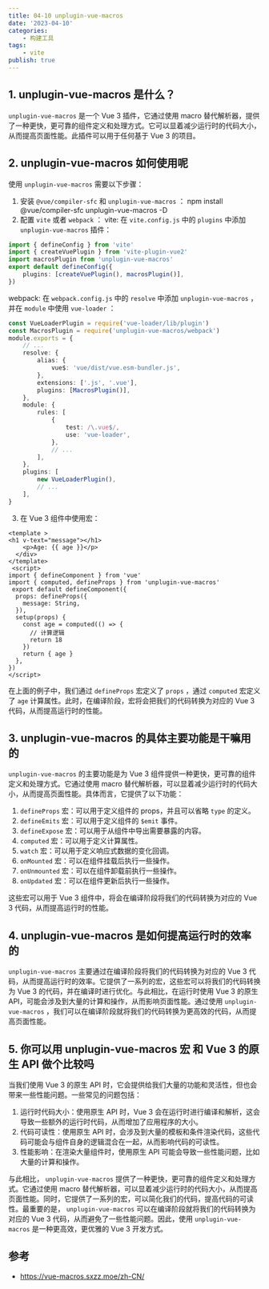 ```yaml
---
title: 04-10 unplugin-vue-macros
date: '2023-04-10'
categories:
    - 构建工具
tags:
    - vite
publish: true
---
```


## 1. unplugin-vue-macros 是什么？

`unplugin-vue-macros` 是一个 Vue 3 插件，它通过使用 macro 替代解析器，提供了一种更快，更可靠的组件定义和处理方式。它可以显着减少运行时的代码大小，从而提高页面性能。此插件可以用于任何基于 Vue 3 的项目。

## 2. unplugin-vue-macros 如何使用呢

使用 `unplugin-vue-macros` 需要以下步骤：

1. 安装 `@vue/compiler-sfc` 和 `unplugin-vue-macros` ：
   npm install @vue/compiler-sfc unplugin-vue-macros -D
2. 配置 `vite` 或者 `webpack` ：
   vite:
   在 `vite.config.js` 中的 `plugins` 中添加 `unplugin-vue-macros` 插件：

```ts
import { defineConfig } from 'vite'
import { createVuePlugin } from 'vite-plugin-vue2'
import macrosPlugin from 'unplugin-vue-macros'
export default defineConfig({
    plugins: [createVuePlugin(), macrosPlugin()],
})
```

webpack:
在 `webpack.config.js` 中的 `resolve` 中添加 `unplugin-vue-macros` ，并在 `module` 中使用 `vue-loader` ：

```ts
const VueLoaderPlugin = require('vue-loader/lib/plugin')
const MacrosPlugin = require('unplugin-vue-macros/webpack')
module.exports = {
    // ...
    resolve: {
        alias: {
            vue$: 'vue/dist/vue.esm-bundler.js',
        },
        extensions: ['.js', '.vue'],
        plugins: [MacrosPlugin()],
    },
    module: {
        rules: [
            {
                test: /\.vue$/,
                use: 'vue-loader',
            },
            // ...
        ],
    },
    plugins: [
        new VueLoaderPlugin(),
        // ...
    ],
}
```

3. 在 Vue 3 组件中使用宏：

```vue
<template >
<h1 v-text="message"></h1>
    <p>Age: {{ age }}</p>
  </div>
</template>
 <script>
import { defineComponent } from 'vue'
import { computed, defineProps } from 'unplugin-vue-macros'
 export default defineComponent({
  props: defineProps({
    message: String,
  }),
  setup(props) {
    const age = computed(() => {
      // 计算逻辑
      return 18
    })
    return { age }
  },
})
</script>

```

在上面的例子中，我们通过 `defineProps` 宏定义了 `props` ，通过 `computed` 宏定义了 `age` 计算属性。此时，在编译阶段，宏将会把我们的代码转换为对应的 Vue 3 代码，从而提高运行时的性能。

## 3. unplugin-vue-macros 的具体主要功能是干嘛用的

`unplugin-vue-macros` 的主要功能是为 Vue 3 组件提供一种更快，更可靠的组件定义和处理方式。它通过使用 macro 替代解析器，可以显着减少运行时的代码大小，从而提高页面性能。具体而言，它提供了以下功能：

1.  `defineProps` 宏：可以用于定义组件的 props，并且可以省略 `type` 的定义。
2.  `defineEmits` 宏：可以用于定义组件的 `$emit` 事件。
3.  `defineExpose` 宏：可以用于从组件中导出需要暴露的内容。
4.  `computed` 宏：可以用于定义计算属性。
5.  `watch` 宏：可以用于定义响应式数据的变化回调。
6.  `onMounted` 宏：可以在组件挂载后执行一些操作。
7.  `onUnmounted` 宏：可以在组件卸载前执行一些操作。
8.  `onUpdated` 宏：可以在组件更新后执行一些操作。

这些宏可以用于 Vue 3 组件中，将会在编译阶段将我们的代码转换为对应的 Vue 3 代码，从而提高运行时的性能。

## 4. unplugin-vue-macros 是如何提高运行时的效率的

`unplugin-vue-macros` 主要通过在编译阶段将我们的代码转换为对应的 Vue 3 代码，从而提高运行时的效率。它提供了一系列的宏，这些宏可以将我们的代码转换为 Vue 3 的代码，并在编译时进行优化。与此相比，在运行时使用 Vue 3 的原生 API，可能会涉及到大量的计算和操作，从而影响页面性能。通过使用 `unplugin-vue-macros` ，我们可以在编译阶段就将我们的代码转换为更高效的代码，从而提高页面性能。

## 5. 你可以用 unplugin-vue-macros 宏 和 Vue 3 的原生 API 做个比较吗

当我们使用 Vue 3 的原生 API 时，它会提供给我们大量的功能和灵活性，但也会带来一些性能问题。一些常见的问题包括：

1.  运行时代码大小：使用原生 API 时，Vue 3 会在运行时进行编译和解析，这会导致一些额外的运行时代码，从而增加了应用程序的大小。
2.  代码可读性：使用原生 API 时，会涉及到大量的模板和条件渲染代码，这些代码可能会与组件自身的逻辑混合在一起，从而影响代码的可读性。
3.  性能影响：在渲染大量组件时，使用原生 API 可能会导致一些性能问题，比如大量的计算和操作。

与此相比， `unplugin-vue-macros` 提供了一种更快，更可靠的组件定义和处理方式。它通过使用 macro 替代解析器，可以显着减少运行时的代码大小，从而提高页面性能。同时，它提供了一系列的宏，可以简化我们的代码，提高代码的可读性。最重要的是， `unplugin-vue-macros` 可以在编译阶段就将我们的代码转换为对应的 Vue 3 代码，从而避免了一些性能问题。因此，使用 `unplugin-vue-macros` 是一种更高效，更优雅的 Vue 3 开发方式。

## 参考

-   <a target="_blank" href="https://vue-macros.sxzz.moe/zh-CN/">https://vue-macros.sxzz.moe/zh-CN/</a>
